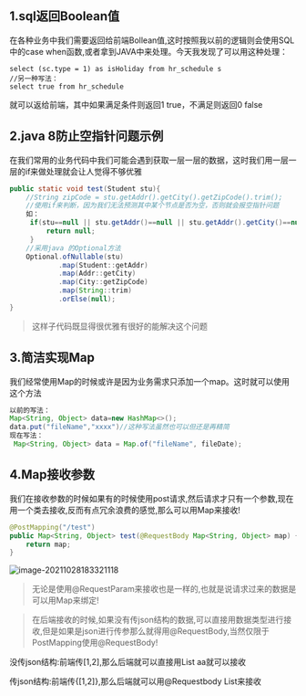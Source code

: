 ## 1.sql返回Boolean值

在各种业务中我们需要返回给前端Bollean值,这时按照我以前的逻辑则会使用SQL中的case when函数,或者拿到JAVA中来处理。今天我发现了可以用这种处理：

```mysql
select (sc.type = 1) as isHoliday from hr_schedule s
//另一种写法：
select true from hr_schedule 
```

就可以返给前端，其中如果满足条件则返回1 true，不满足则返回0 false

## 2.java 8防止空指针问题示例

在我们常用的业务代码中我们可能会遇到获取一层一层的数据，这时我们用一层一层的if来做处理就会让人觉得不够优雅

```java
public static void test(Student stu){
    //String zipCode = stu.getAddr().getCity().getZipCode().trim();
    //使用if来判断，因为我们无法预测其中某个节点是否为空，否则就会报空指针问题
    如：
     if(stu==null || stu.getAddr()==null || stu.getAddr().getCity()==null || stu.getAddr().getZipCode()==null){
         return null;
     }
    //采用java 的Optional方法
    Optional.ofNullable(stu)
        	.map(Student::getAddr)
        	.map(Addr::getCity)
        	.map(City::getZipCode)
        	.map(String::trim)
        	.orElse(null);
}
```

> 这样子代码既显得很优雅有很好的能解决这个问题

## 3.简洁实现Map

我们经常使用Map的时候或许是因为业务需求只添加一个map。这时就可以使用这个方法

```java
以前的写法：
Map<String, Object> data=new HashMap<>();
data.put("fileName","xxxx")//这种写法虽然也可以但还是再精简
现在写法：
 Map<String, Object> data = Map.of("fileName", fileDate);
```



## 4.Map接收参数

我们在接收参数的时候如果有的时候使用post请求,然后请求才只有一个参数,现在用一个类去接收,反而有点冗余浪费的感觉,那么可以用Map来接收!

```java
@PostMapping("/test")
public Map<String, Object> test(@RequestBody Map<String, Object> map) {
    return map;
}
```

![image-20211028183321118](https://gitee.com/miawei/pic-go-img/raw/master/imgs/image-20211028183321118.png)

> 无论是使用@RequestParam来接收也是一样的,也就是说请求过来的数据是可以用Map来绑定!

> 在后端接收的时候,如果没有传json结构的数据,可以直接用数据类型进行接收,但是如果是json进行传参那么就得用@RequestBody,当然仅限于PostMapping使用@RequestBody!

没传json结构:前端传[1,2],那么后端就可以直接用List<Integer> aa就可以接收

传json结构:前端传{[1,2]},那么后端就可以用@Requestbody List<Integer>来接收
